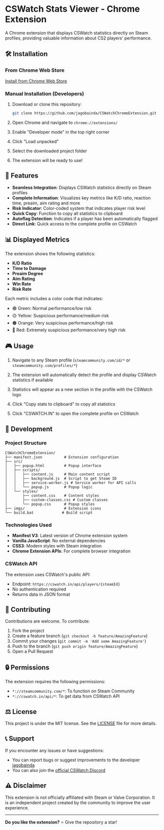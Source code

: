 # CSWatch Stats Viewer - Chrome Extension

A Chrome extension that displays CSWatch statistics directly on Steam profiles, providing valuable information about CS2 players' performance.

## 🛠️ Installation

### From Chrome Web Store

[Install from Chrome Web Store](https://chromewebstore.google.com/detail/cswatch-stats-viewer/nklafihgaifhoahbfcfiaemfmpoplkch)

### Manual Installation (Developers)

1. Download or clone this repository:

    ```bash
    git clone https://github.com/jagobainda/CSWatchChromeExtension.git
    ```

2. Open Chrome and navigate to `chrome://extensions/`

3. Enable "Developer mode" in the top right corner

4. Click "Load unpacked"

5. Select the downloaded project folder

6. The extension will be ready to use!

## 🚀 Features

-   **Seamless Integration**: Displays CSWatch statistics directly on Steam profiles
-   **Complete Information**: Visualizes key metrics like K/D ratio, reaction time, preaim, aim rating and more
-   **Risk Indicator**: Color-coded system that indicates player risk level
-   **Quick Copy**: Function to copy all statistics to clipboard
-   **Autoflag Detection**: Indicates if a player has been automatically flagged
-   **Direct Link**: Quick access to the complete profile on CSWatch

## 📊 Displayed Metrics

The extension shows the following statistics:

-   **K/D Ratio**
-   **Time to Damage**
-   **Preaim Degree**
-   **Aim Rating**
-   **Win Rate**
-   **Risk Rate**

Each metric includes a color code that indicates:

-   🟢 Green: Normal performance/low risk
-   🟡 Yellow: Suspicious performance/medium risk
-   🟠 Orange: Very suspicious performance/high risk
-   🔴 Red: Extremely suspicious performance/very high risk

## 🎮 Usage

1. Navigate to any Steam profile (`steamcommunity.com/id/*` or `steamcommunity.com/profiles/*`)

2. The extension will automatically detect the profile and display CSWatch statistics if available

3. Statistics will appear as a new section in the profile with the CSWatch logo

4. Click "Copy stats to clipboard" to copy all statistics

5. Click "CSWATCH.IN" to open the complete profile on CSWatch

## 🔧 Development

### Project Structure

```
CSWatchChromeExtension/
├── manifest.json          # Extension configuration
├── src/
│   ├── popup.html         # Popup interface
│   ├── scripts/
│   │   ├── content.js     # Main content script
│   │   ├── background.js  # Script to get Steam ID
│   │   ├── service-worker.js # Service worker for API calls
│   │   └── popup.js       # Popup logic
│   └── styles/
│       ├── content.css    # Content styles
│       ├── custom-classes.css # Custom classes
│       └── popup.css      # Popup styles
├── imgs/                  # Extension icons
└── build.bat             # Build script
```

### Technologies Used

-   **Manifest V3**: Latest version of Chrome extension system
-   **Vanilla JavaScript**: No external dependencies
-   **CSS3**: Modern styles with Steam integration
-   **Chrome Extension APIs**: For complete browser integration

### CSWatch API

The extension uses CSWatch's public API:

-   Endpoint: `https://cswatch.in/api/players/{steamId}`
-   No authentication required
-   Returns data in JSON format

## 🤝 Contributing

Contributions are welcome. To contribute:

1. Fork the project
2. Create a feature branch (`git checkout -b feature/AmazingFeature`)
3. Commit your changes (`git commit -m 'Add some AmazingFeature'`)
4. Push to the branch (`git push origin feature/AmazingFeature`)
5. Open a Pull Request

## 🔒 Permissions

The extension requires the following permissions:

-   `*://steamcommunity.com/*`: To function on Steam Community
-   `*://cswatch.in/api/*`: To get data from CSWatch API

## ⚖️ License

This project is under the MIT license. See the [LICENSE](LICENSE) file for more details.

## 📞 Support

If you encounter any issues or have suggestions:

-   You can report bugs or suggest improvements to the developer [jagobainda](https://github.com/jagobainda)
-   You can also join the [official CSWatch Discord](https://discord.gg/EDwBUzU95p)

## ⚠️ Disclaimer

This extension is not officially affiliated with Steam or Valve Corporation. It is an independent project created by the community to improve the user experience.

---

**Do you like the extension?** ⭐ Give the repository a star!
